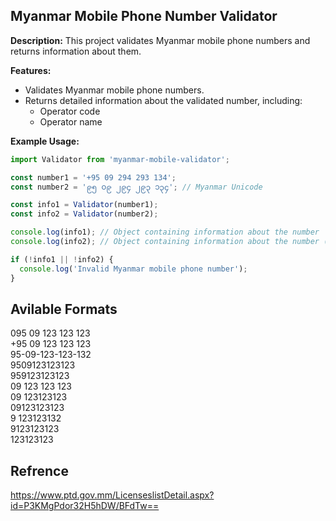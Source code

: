 ## Myanmar Mobile Phone Number Validator

**Description:**
This project validates Myanmar mobile phone numbers and returns information about them.

**Features:**

* Validates Myanmar mobile phone numbers.
* Returns detailed information about the validated number, including:
    * Operator code
    * Operator name

**Example Usage:**

```javascript
import Validator from 'myanmar-mobile-validator';

const number1 = '+95 09 294 293 134';
const number2 = '၉၅ ၀၉ ၂၉၄ ၂၉၃ ၁၃၄'; // Myanmar Unicode

const info1 = Validator(number1);
const info2 = Validator(number2);

console.log(info1); // Object containing information about the number
console.log(info2); // Object containing information about the number (if valid)

if (!info1 || !info2) {
  console.log('Invalid Myanmar mobile phone number');
}
```

## Avilable Formats
095 09 123 123 123 <br/>
+95 09 123 123 123 <br/>
95-09-123-123-132<br/>
9509123123123<br/>
959123123123<br/>
09 123 123 123<br/>
09 123123123<br/>
09123123123<br/>
9 123123132<br/>
9123123123<br/>
123123123

## Refrence
https://www.ptd.gov.mm/LicenseslistDetail.aspx?id=P3KMgPdor32H5hDW/BFdTw==
